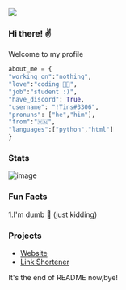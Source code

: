 ![](https://komarev.com/ghpvc/?username=hnguyen1910&color=orange)

### Hi there! ✌️

Welcome to my profile 

```py
about_me = {
"working_on":"nothing",
"love":"coding 👨‍💻",
"job":"student :)",
"have_discord": True,
"username": "!Tins#3306",
"pronuns": ["he","him"],
"from":"🇻🇳",
"languages":["python","html"]
}
```

### Stats

![image](https://github-readme-stats.vercel.app/api?username=hnguyen1910&count_private=1&theme=vue)

### Fun Facts
1.I'm dumb 🤪 (just kidding)

### Projects
- [Website](https://tins.ml)
- [Link Shortener](https://r.tins.ml)


<!-- ### Projects
| **Favorite project**| **Language** |
| - | - |
| [![Tinoy-Bot](https://img.shields.io/static/v1?label=&message=Tinoy-Bot&color=000605&logo=github&logoColor=FFFFFF&labelColor=000605)](https://github.com/hnguyen1910/tinoy-bot) | [![Python](https://img.shields.io/static/v1?label=&message=Python&color=3C78A9&logo=python&logoColor=FFFFFF)](https://www.python.org/) |
(You can't assess Tinoy-Bot because it's private) -->

It's the end of README now,bye! 
